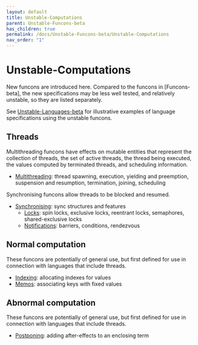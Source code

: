 ```yaml
---
layout: default
title: Unstable-Computations
parent: Unstable-Funcons-beta
has_children: true
permalink: /docs/Unstable-Funcons-beta/Unstable-Computations
nav_order: "1"
---
```


Unstable-Computations
=====================

New funcons are introduced here. Compared to the funcons in [Funcons-beta],
the new specifications may be less well tested, and relatively unstable, so
they are listed separately.

See [Unstable-Languages-beta] for illustrative examples of language
specifications using the unstable funcons.

Threads
-------

Multithreading funcons have effects on mutable entities that represent the
collection of threads, the set of active threads, the thread being executed,
the values computed by terminated threads, and scheduling information.

- [Multithreading]\: thread spawning, execution, yielding and preemption,
  suspension and resumption, termination, joining, scheduling

Synchronising funcons allow threads to be blocked and resumed.

- [Synchronising]\: sync structures and features
  - [Locks]\: spin locks, exclusive locks, reentrant locks, semaphores,
      shared-exclusive locks
  - [Notifications]\: barriers, conditions, rendezvous

Normal computation
------------------

These funcons are potentially of general use, but first defined for use in
connection with languages that include threads.

- [Indexing]\: allocating indexes for values
- [Memos]\: associating keys with fixed values

Abnormal computation
--------------------

These funcons are potentially of general use, but first defined for use in
connection with languages that include threads.

- [Postponing]\: adding after-effects to an enclosing term

[Multithreading]: /Unstable-Funcons-beta/Unstable-Computations/Threads/Multithreading/
[Synchronising]:  /Unstable-Funcons-beta/Unstable-Computations/Threads/Synchronising/
[Locks]:          /Unstable-Funcons-beta/Unstable-Computations/Threads/Synchronising/Locks/
[Notifications]:  /Unstable-Funcons-beta/Unstable-Computations/Threads/Synchronising/Notifications/

[Indexing]:       /Unstable-Funcons-beta/Unstable-Computations/Normal/Indexing/
[Memos]:          /Unstable-Funcons-beta/Unstable-Computations/Normal/Memos/

[Postponing]:     /Unstable-Funcons-beta/Unstable-Computations/Abnormal/Postponing/

[Unstable-Languages-beta]: /docs/Unstable-Languages-beta
